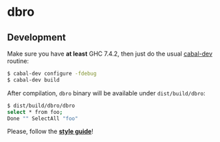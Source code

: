 dbro
====

Development
-----------

Make sure you have **at least** GHC 7.4.2, then just do the usual
[cabal-dev](http://hackage.haskell.org/package/cabal-dev) routine:

```bash
$ cabal-dev configure -fdebug
$ cabal-dev build
```

After compilation, `dbro` binary will be available under `dist/build/dbro`:

```bash
$ dist/build/dbro/dbro
select * from foo;
Done "" SelectAll "foo"
```

Please, follow the [**style guide**](https://github.com/tibbe/haskell-style-guide)!
